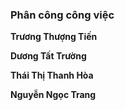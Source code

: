 ### Phân công công việc
**Trương Thượng Tiến**
<!-- nội dung đang cập nhật -->

**Dương Tất Trường**
<!-- nội dung đang cập nhật -->

**Thái Thị Thanh Hòa**
<!-- nội dung đang cập nhật -->

**Nguyễn Ngọc Trang**
<!-- nội dung đang cập nhật -->
